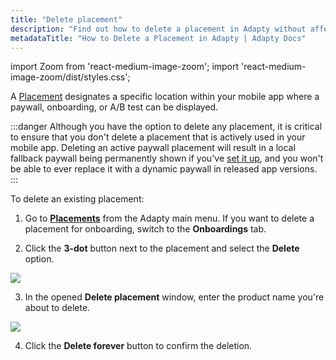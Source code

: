 ```yaml
---
title: "Delete placement"
description: "Find out how to delete a placement in Adapty without affecting your paywall performance."
metadataTitle: "How to Delete a Placement in Adapty | Adapty Docs"
---
```


import Zoom from 'react-medium-image-zoom';
import 'react-medium-image-zoom/dist/styles.css';

A [Placement](placements) designates a specific location within your mobile app where a paywall, onboarding, or A/B test can be displayed. 

:::danger
Although you have the option to delete any placement, it is critical to ensure that you don't delete a placement that is actively used in your mobile app. Deleting an active paywall placement will result in a local fallback paywall being permanently shown if you've [set it up](fallback-paywalls), and you won't be able to ever replace it with a dynamic paywall in released app versions.
:::

To delete an existing placement:

1. Go to **[Placements](https://app.adapty.io/placements)** from the Adapty main menu. If you want to delete a placement for onboarding, switch to the **Onboardings** tab.

2. Click the **3-dot** button next to the placement and select the **Delete** option.  

   
<Zoom>
  <img src={require('./img/delete-placement.png').default}
  style={{
    border: '1px solid #727272', /* border width and color */
    width: '700px', /* image width */
    display: 'block', /* for alignment */
    margin: '0 auto' /* center alignment */
  }}
/>
</Zoom>




3. In the opened **Delete placement** window, enter the product name you're about to delete.

   
<Zoom>
  <img src={require('./img/8177c51-delete_placement.webp').default}
  style={{
    border: '1px solid #727272', /* border width and color */
    width: '700px', /* image width */
    display: 'block', /* for alignment */
    margin: '0 auto' /* center alignment */
  }}
/>
</Zoom>




4. Click the **Delete forever** button to confirm the deletion.